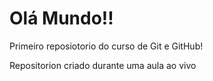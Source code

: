 # Olá Mundo!!
 Primeiro reposiotorio do curso de Git e GitHub!

Repositorion criado durante uma aula ao vivo